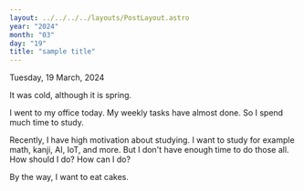 ```yaml
---
layout: ../../../../layouts/PostLayout.astro
year: "2024"
month: "03"
day: "19"
title: "sample title"
---
```


Tuesday, 19 March, 2024

It was cold, although it is spring.

I went to my office today. My weekly tasks have almost done. So I spend much time to study.

Recently, I have high motivation about studying. I want to study for example math, kanji, AI, IoT, and more. But I don't have enough time to do those all. How should I do? How can I do?

By the way, I want to eat cakes.